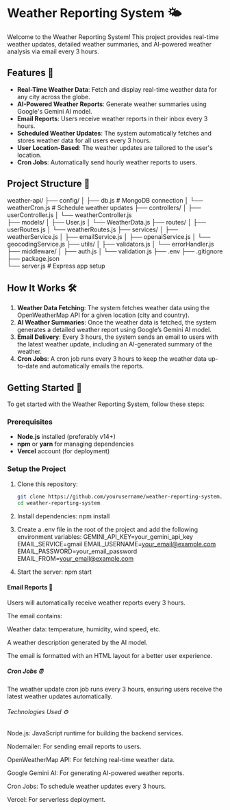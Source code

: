 # Weather Reporting System 🌤️

Welcome to the Weather Reporting System! This project provides real-time weather updates, detailed weather summaries, and AI-powered weather analysis via email every 3 hours.

## Features 🚀

- **Real-Time Weather Data**: Fetch and display real-time weather data for any city across the globe.
- **AI-Powered Weather Reports**: Generate weather summaries using Google's Gemini AI model.
- **Email Reports**: Users receive weather reports in their inbox every 3 hours.
- **Scheduled Weather Updates**: The system automatically fetches and stores weather data for all users every 3 hours.
- **User Location-Based**: The weather updates are tailored to the user's location.
- **Cron Jobs**: Automatically send hourly weather reports to users.

## Project Structure 📁
weather-api/
├── config/
│   ├── db.js            # MongoDB connection
│   └── weatherCron.js   # Schedule weather updates
├── controllers/
│   ├── userController.js
│   └── weatherController.js    
├── models/
│   ├── User.js
│   └── WeatherData.js
├── routes/
│   ├── userRoutes.js
│   └── weatherRoutes.js
├── services/
│   ├── weatherService.js
│   ├── emailService.js
│   ├── openaiService.js
│   └── geocodingService.js
├── utils/
│   ├── validators.js
│   └── errorHandler.js
├── middleware/
│   ├── auth.js
│   └── validation.js
├── .env
├── .gitignore
├── package.json           
└── server.js            # Express app setup


## How It Works 🛠️

1. **Weather Data Fetching**: The system fetches weather data using the OpenWeatherMap API for a given location (city and country).
2. **AI Weather Summaries**: Once the weather data is fetched, the system generates a detailed weather report using Google’s Gemini AI model.
3. **Email Delivery**: Every 3 hours, the system sends an email to users with the latest weather update, including an AI-generated summary of the weather.
4. **Cron Jobs**: A cron job runs every 3 hours to keep the weather data up-to-date and automatically emails the reports.

## Getting Started 🏁

To get started with the Weather Reporting System, follow these steps:

### Prerequisites

- **Node.js** installed (preferably v14+)
- **npm** or **yarn** for managing dependencies
- **Vercel** account (for deployment)

### Setup the Project

1. Clone this repository:

   ```bash
   git clone https://github.com/yourusername/weather-reporting-system.git
   cd weather-reporting-system
2. Install dependencies:
    npm install
3. Create a .env file in the root of the project and add the following environment variables:
    GEMINI_API_KEY=your_gemini_api_key
    EMAIL_SERVICE=gmail
    EMAIL_USERNAME=your_email@example.com
    EMAIL_PASSWORD=your_email_password
    EMAIL_FROM=your_email@example.com

4. Start the server:
    npm start

#### Email Reports 📧
Users will automatically receive weather reports every 3 hours.

The email contains:

Weather data: temperature, humidity, wind speed, etc.

A weather description generated by the AI model.

The email is formatted with an HTML layout for a better user experience.

##### Cron Jobs ⏰
The weather update cron job runs every 3 hours, ensuring users receive the latest weather updates automatically.

###### Technologies Used ⚙️
Node.js: JavaScript runtime for building the backend services.

Nodemailer: For sending email reports to users.

OpenWeatherMap API: For fetching real-time weather data.

Google Gemini AI: For generating AI-powered weather reports.

Cron Jobs: To schedule weather updates every 3 hours.

Vercel: For serverless deployment.
